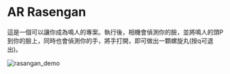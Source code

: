 # AR Rasengan
這是一個可以讓你成為鳴人的專案。執行後，相機會偵測你的臉，並將鳴人的頭P到你的臉上，同時也會偵測你的手，將手打開，即可做出一顆螺旋丸(按q可退出)。

![rasangan_demo](https://github.com/vegetablechicken5437/AR-Rasengan/assets/89286708/d12233f3-5d4b-4141-82ee-d19a3f3b52f0)
